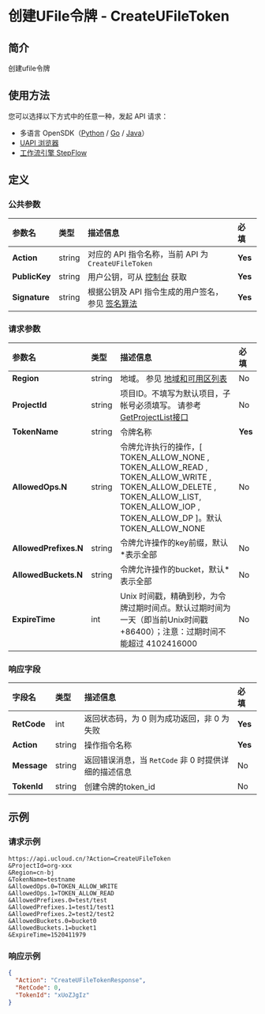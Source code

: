 # 创建UFile令牌 - CreateUFileToken

## 简介

创建ufile令牌





## 使用方法

您可以选择以下方式中的任意一种，发起 API 请求：
- 多语言 OpenSDK（[Python](https://github.com/ucloud/ucloud-sdk-python3) / [Go](https://github.com/ucloud/ucloud-sdk-go) / [Java](https://github.com/ucloud/ucloud-sdk-java)）
- [UAPI 浏览器](https://console.ucloud.cn/uapi/detail?id=CreateUFileToken)
- [工作流引擎 StepFlow](https://console.ucloud.cn/stepflow/manage/)

## 定义

### 公共参数

| 参数名 | 类型 | 描述信息 | 必填 |
|:---|:---|:---|:---|
| **Action**     | string  | 对应的 API 指令名称，当前 API 为 `CreateUFileToken`                        | **Yes** |
| **PublicKey**  | string  | 用户公钥，可从 [控制台](https://console.ucloud.cn/uapi/apikey) 获取                                             | **Yes** |
| **Signature**  | string  | 根据公钥及 API 指令生成的用户签名，参见 [签名算法](api/summary/signature.md)  | **Yes** |

### 请求参数

| 参数名 | 类型 | 描述信息 | 必填 |
|:---|:---|:---|:---|
| **Region** | string | 地域。 参见 [地域和可用区列表](api/summary/regionlist) |No|
| **ProjectId** | string | 项目ID。不填写为默认项目，子帐号必须填写。 请参考[GetProjectList接口](api/summary/get_project_list) |No|
| **TokenName** | string | 令牌名称 |**Yes**|
| **AllowedOps.N** | string | 令牌允许执行的操作，[ TOKEN_ALLOW_NONE , TOKEN_ALLOW_READ , TOKEN_ALLOW_WRITE , TOKEN_ALLOW_DELETE , TOKEN_ALLOW_LIST, TOKEN_ALLOW_IOP , TOKEN_ALLOW_DP  ]。默认TOKEN_ALLOW_NONE |No|
| **AllowedPrefixes.N** | string | 令牌允许操作的key前缀，默认*表示全部 |No|
| **AllowedBuckets.N** | string | 令牌允许操作的bucket，默认*表示全部 |No|
| **ExpireTime** | int | Unix 时间戳，精确到秒，为令牌过期时间点。默认过期时间为一天（即当前Unix时间戳+86400）；注意：过期时间不能超过 4102416000 |No|

### 响应字段

| 字段名 | 类型 | 描述信息 | 必填 |
|:---|:---|:---|:---|
| **RetCode** | int | 返回状态码，为 0 则为成功返回，非 0 为失败 |**Yes**|
| **Action** | string | 操作指令名称 |**Yes**|
| **Message** | string | 返回错误消息，当 `RetCode` 非 0 时提供详细的描述信息 |No|
| **TokenId** | string | 创建令牌的token_id |No|




## 示例

### 请求示例
    
```
https://api.ucloud.cn/?Action=CreateUFileToken
&ProjectId=org-xxx
&Region=cn-bj
&TokenName=testname
&AllowedOps.0=TOKEN_ALLOW_WRITE
&AllowedOps.1=TOKEN_ALLOW_READ 
&AllowedPrefixes.0=test/test
&AllowedPrefixes.1=test1/test1
&AllowedPrefixes.2=test2/test2
&AllowedBuckets.0=bucket0
&AllowedBuckets.1=bucket1
&ExpireTime=1520411979
```

### 响应示例
    
```json
{
  "Action": "CreateUFileTokenResponse",
  "RetCode": 0,
  "TokenId": "xUoZJgIz"
}
```





